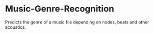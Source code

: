# Music-Genre-Recognition
Predicts the genre of a music file depending on nodes, beats and other acoustics.
